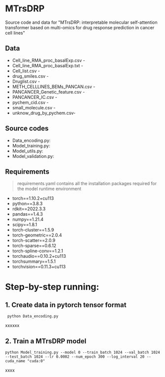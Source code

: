 # MTrsDRP
Source code and data for "MTrsDRP: interpretable molecular self-attention transformer based on multi-omics for drug response prediction in cancer cell lines"
## Data
- Cell_line_RMA_proc_basalExp.csv -
- Cell_line_RMA_proc_basalExp.txt -
- Cell_list.csv -
- drug_smiles.csv -
- Druglist.csv -
- METH_CELLLINES_BEMs_PANCAN.csv -
- PANCANCER_Genetic_feature.csv -
- PANCANCER_IC.csv -
- pychem_cid.csv -
- small_molecule.csv -
- unknow_drug_by_pychem.csv-
## Source codes
- Data_encoding.py:
- Model_training.py:
- Model_utils.py:
- Model_validation.py:
## Requirements
>requirements.yaml contains all the installation packages required for the model runtime environment
 - torch==1.10.2+cu113
 - python==3.8.3
 - rdkit==2022.3.3
 - pandas==1.4.3
 - numpy==1.21.4
 - scipy==1.8.1
 - torch-cluster==1.5.9
 - torch-geometric==2.0.4
 - torch-scatter==2.0.9
 - torch-sparse==0.6.12
 - torch-spline-conv==1.2.1
 - torchaudio==0.10.2+cu113
 - torchsummary==1.5.1
 - torchvision==0.11.3+cu113
 # Step-by-step running:
 ## 1. Create data in pytorch tensor format
     python Data_encoding.py
xxxxxx
 ## 2. Train a MTrsDRP model
    python Model_training.py --model 0 --train_batch 1024 --val_batch 1024 --test_batch 1024 --lr 0.0002 --num_epoch 300 --log_interval 20 --cuda_name "cuda:0"
xxxx


